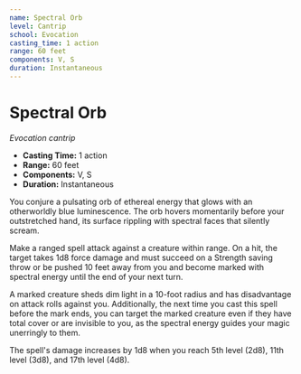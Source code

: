 ```yaml
---
name: Spectral Orb
level: Cantrip
school: Evocation
casting_time: 1 action
range: 60 feet
components: V, S
duration: Instantaneous
---
```


# Spectral Orb

*Evocation cantrip*
- **Casting Time:** 1 action
- **Range:** 60 feet
- **Components:** V, S
- **Duration:** Instantaneous

You conjure a pulsating orb of ethereal energy that glows with an otherworldly blue luminescence. The orb hovers momentarily before your outstretched hand, its surface rippling with spectral faces that silently scream.

Make a ranged spell attack against a creature within range. On a hit, the target takes 1d8 force damage and must succeed on a Strength saving throw or be pushed 10 feet away from you and become marked with spectral energy until the end of your next turn.

A marked creature sheds dim light in a 10-foot radius and has disadvantage on attack rolls against you. Additionally, the next time you cast this spell before the mark ends, you can target the marked creature even if they have total cover or are invisible to you, as the spectral energy guides your magic unerringly to them.

The spell's damage increases by 1d8 when you reach 5th level (2d8), 11th level (3d8), and 17th level (4d8).
